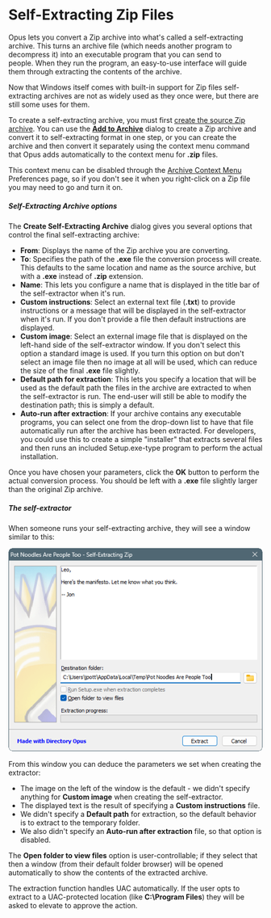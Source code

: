 # Self-Extracting Zip Files

Opus lets you convert a Zip archive into what's called a self-extracting archive. This turns an archive file (which needs another program to decompress it) into an executable program that you can send to people. When they run the program, an easy-to-use interface will guide them through extracting the contents of the archive.

Now that Windows itself comes with built-in support for Zip files self-extracting archives are not as widely used as they once were, but there are still some uses for them.

To create a self-extracting archive, you must first [create the source Zip archive](). You can use the **[Add to Archive](../add_to_archive_dialog/RAEDME.md)** dialog to create a Zip archive and convert it to self-extracting format in one step, or you can create the archive and then convert it separately using the context menu command that Opus adds automatically to the context menu for **.zip** files.

This context menu can be disabled through the [Archive Context Menu](/Manual/preferences/preferences_categories/zip_and_other_archives/archive_context_menu.md) Preferences page, so if you don't see it when you right-click on a Zip file you may need to go and turn it on.

##### Self-Extracting Archive options

The **Create Self-Extracting Archive** dialog gives you several options that control the final self-extracting archive:

- **From**: Displays the name of the Zip archive you are converting.
- **To**: Specifies the path of the **.exe** file the conversion process will create. This defaults to the same location and name as the source archive, but with a **.exe** instead of **.zip** extension.
- **Name**: This lets you configure a name that is displayed in the title bar of the self-extractor when it's run.
- **Custom instructions**: Select an external text file (**.txt**) to provide instructions or a message that will be displayed in the self-extractor when it's run. If you don't provide a file then default instructions are displayed.
- **Custom image**: Select an external image file that is displayed on the left-hand side of the self-extractor window. If you don't select this option a standard image is used. If you turn this option on but don't select an image file then no image at all will be used, which can reduce the size of the final **.exe** file slightly.
- **Default path for extraction**: This lets you specify a location that will be used as the default path the files in the archive are extracted to when the self-extractor is run. The end-user will still be able to modify the destination path; this is simply a default.
- **Auto-run after extraction**: If your archive contains any executable programs, you can select one from the drop-down list to have that file automatically run after the archive has been extracted. For developers, you could use this to create a simple "installer" that extracts several files and then runs an included Setup.exe-type program to perform the actual installation.

Once you have chosen your parameters, click the **OK** button to perform the actual conversion process. You should be left with a **.exe** file slightly larger than the original Zip archive.

##### The self-extractor

When someone runs your self-extracting archive, they will see a window similar to this:

![](/Manual/images/media/13/sfx.png)

From this window you can deduce the parameters we set when creating the extractor:

- The image on the left of the window is the default - we didn't specify anything for **Custom image** when creating the self-extractor.
- The displayed text is the result of specifying a **Custom instructions** file.
- We didn't specify a **Default path** for extraction, so the default behavior is to extract to the temporary folder.
- We also didn't specify an **Auto-run after extraction** file, so that option is disabled.

The **Open folder to view files** option is user-controllable; if they select that then a window (from their default folder browser) will be opened automatically to show the contents of the extracted archive.

The extraction function handles UAC automatically. If the user opts to extract to a UAC-protected location (like **C:\Program Files**) they will be asked to elevate to approve the action.
